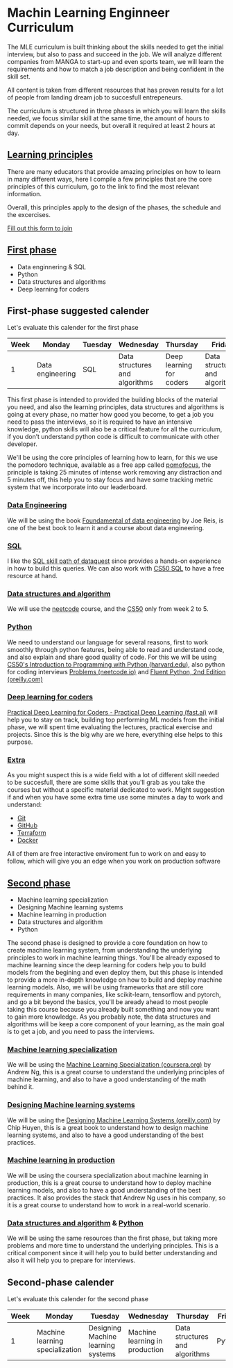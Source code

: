 # Machin Learning Enginneer Curriculum

The MLE curriculum is built thinking about the skills needed to get the initial interview, but also to pass and succeed in the job. We will analyze different companies from MANGA to start-up and even sports team, we will learn the requirements and how to match a job description and being confident in the skill set. 

All content is taken from different resources that has proven results for a lot of people from landing dream job to succesfull entrepeneurs. 

The curriculum is structured in three phases in which you will learn the skills needed, we focus similar skill at the same time, the amount of hours to commit depends on your needs, but overall it required at least 2 hours at day.

## [Learning principles](learning-principles)

There are many educators that provide amazing principles on how to learn in many different ways, here I compile a few principles that are the core principles of this curriculum, go to the link to find the most relevant information.

Overall, this principles apply to the design of the phases, the schedule and the excercises.

[Fill out this form to join](https://docs.google.com/forms/d/e/1FAIpQLSddHTaDlULOnwxztkJD0mEavfJ_eqFk11qfmrL3zRaWXBpPlQ/viewform)


## [First phase](first-phase)

- Data enginnering & SQL
- Python
- Data structures and algorithms
- Deep learning for coders

## First-phase suggested calender
Let's evaluate this calender for the first phase

| Week | Monday | Tuesday | Wednesday | Thursday | Friday | Saturday | Sunday |
| --- | --- | --- | --- | --- | --- | --- | --- |
| 1 | Data engineering | SQL | Data structures and algorithms | Deep learning for coders | Data structures and algorithms | Data engineering |  |

This first phase is intended to provided the building blocks of the material you need, and also the learning principles, data structures and algorithms is going at every phase, no matter how good you become, to get a job you need to pass the interviews, so it is required to have an intensive knowledge, python skills will also be a critical feature for all the curriculum, if you don’t understand python code is difficult to communicate with other developer.

We'll be using the core principles of learning how to learn, for this we use the pomodoro technique, available as a free app called [pomofocus](https://pomofocus.io/), the principle is taking 25 minutes of intense work removing any distraction and 5 minutes off, this help you to stay focus and have some tracking metric system that we incorporate into our leaderboard. 

### [Data Engineering](first-phase/fundamentals-of-data-engineering/)

We will be using the book [Foundamental of data engineering](https://learning.oreilly.com/library/view/fundamentals-of-data/9781098108298/) by Joe Reis, is one of the best book to learn it and a course about data engineering.

### [SQL](firs-phase/sql/)

I like the [SQL skill path of dataquest](https://www.dataquest.io/path/sql-skills/) since provides a hands-on experience in how to build this queries. We can also work with [CS50 SQL](https://cs50.harvard.edu/sql/2024/) to have a free resource at hand.

### [Data structures and algorithm](dsa)

We will use the [neetcode](https://neetcode.io/courses) course, and the [CS50](https://cs50.harvard.edu/college/2024/fall/syllabus/) only from week 2 to 5.

### [Python](python)

We need to understand our language for several reasons, first to work smoothly through python features, being able to read and understand code, and also explain and share good quality of code. For this we will be using [CS50's Introduction to Programming with Python (harvard.edu)](https://cs50.harvard.edu/python/2022/), also python for coding interviews [Problems (neetcode.io)](https://neetcode.io/problems/python-sort-ascending) and [Fluent Python, 2nd Edition (oreilly.com)](https://learning.oreilly.com/library/view/fluent-python-2nd/9781492056348/) 

### [Deep learning for coders](deep-learning-for-coders/)

[Practical Deep Learning for Coders - Practical Deep Learning (fast.ai)](https://course.fast.ai/) will help you to stay on track, building top performing ML models from the initial phase, we will spent time evaluating the lectures, practical exercise and projects. Since this is the big why are we here, everything else helps to this purpose.

### [Extra](extra)

As you might suspect this is a wide field with a lot of different skill needed to be succesfull, there are some skills that you'll grab as you take the courses but without a specific material dedicated to work. Might suggestion if and when you have some extra time use some minutes a day to work and understand:

- [Git](https://learngitbranching.js.org/)
- [GitHub](https://skills.github.com/)
- [Terraform](https://developer.hashicorp.com/terraform/tutorials)
- [Docker](https://learn.microsoft.com/en-us/training/modules/intro-to-docker-containers/)

All of them are free interactive enviroment fun to work on and easy to follow, which will give you an edge when you work on production software

## [Second phase](second-phase)

- Machine learning specialization 
- Designing Machine learning systems
- Machine learning in production
- Data structures and algorithm
- Python

The second phase is designed to provide a core foundation on how to create machine learning system, from understanding the underlying principles to work in machine learning things. You'll be already exposed to machine learning since the deep learning for coders help you to build models from the begining and even deploy them, but this phase is intended to provide a more in-depth knowledge on how to build and deploy machine learning models. Also, we will be using frameworks that are still core requirements in many companies, like scikit-learn, tensorflow and pytorch, and go a bit beyond the basics, you'll be aready ahead to most people taking this course because you already built something and now you want to gain more knowledge. As you probably note, the data structures and algorithms will be keep a core component of your learning, as the main goal is to get a job, and you need to pass the interviews.

### [Machine learning specialization](machine-learning-specialization)

We will be using the [Machine Learning Specialization (coursera.org)](https://www.coursera.org/specializations/machine-learning) by Andrew Ng, this is a great course to understand the underlying principles of machine learning, and also to have a good understanding of the math behind it.

### [Designing Machine learning systems](designing-machine-learning-systems)

We will be using the [Designing Machine Learning Systems (oreilly.com)](https://learning.oreilly.com/library/view/designing-machine-learning/9781492045106/) by Chip Huyen, this is a great book to understand how to design machine learning systems, and also to have a good understanding of the best practices.

### [Machine learning in production](machine-learning-in-production)

We will be using the coursera specialization about machine learning in production, this is a great course to understand how to deploy machine learning models, and also to have a good understanding of the best practices. It also provides the stack that Andrew Ng uses in his company, so it is a great course to understand how to work in a real-world scenario.

### [Data structures and algorithm](dsa) & [Python](python)

We will be using the same resources than the first phase, but taking more problems and more time to understand the underlying principles. This is a critical component since it will help you to build better understanding and also it will help you to prepare for interviews. 

## Second-phase calender
Let's evaluate this calender for the second phase

| Week | Monday | Tuesday | Wednesday | Thursday | Friday | Saturday | Sunday |
| --- | --- | --- | --- | --- | --- | --- | --- |
| 1 | Machine learning specialization | Designing Machine learning systems | Machine learning in production | Data structures and algorithms | Python | Machine learning specialization | Machine learning in production |
